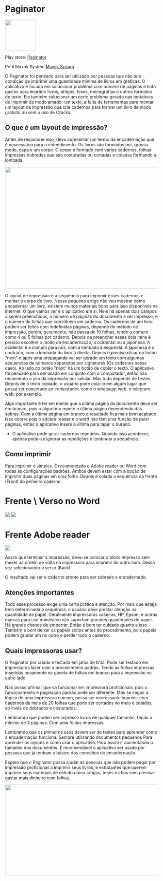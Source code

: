 # Paginator 
<img src="https://github.com/alexisjunkes/Paginator/blob/main/paginator_icone_002.jpg?raw=true" width="100" height="100">  


Play store: [Paginator](https://play.google.com/store/apps/details?id=p.Paginador)

Pefil Maxok System [Maxɔk Sɪstəm](https://play.google.com/store/apps/dev?id=8889048160709029603)


O Paginator foi pensado para ser utilizado por pessoas que não tem condição de imprimir uma quantidade mínima de livros em gráficas. 
O aplicativo é focado em solucionar problema com número de páginas e tinta gastos para imprimir livros, artigos, teses, monografias e outros formatos de texto. 
Ele também solucionar um certo problema gerado nas tentativas de imprimir de modo amador um texto, a falta de ferramentas para montar um layout de impressão que crie cadernos para formar um livro de modo gratuito ou sem o uso de Cracks.

## O que é um layout de impressão?

Antes de responder isso, devo apresentar um termo da encadernação que é nescessário para o entendimento. 
Os livros são formados por, grosso modo, capa e um corpo. O corpo é formado com vários cadernos, folhas impressas dobradas que são costuradas ou cortadas e coladas formando a lombada.


<img src="https://github.com/alexisjunkes/Paginator/blob/main/WhatsApp%20Image%202021-05-26%20at%2013.11.16001.jpg?raw=true" width="533" height="400">

O layout de impressão é a sequência para imprimir esses cadernos e montar o corpo do livro. 
Nesse pequeno artigo não vou mostrar como encadernar um livro, existem muitos materiais bons para isso disponíveis na internet. 
O que vamos ver é o aplicativo em si. 
Nele há apenas dois campos a serem preenchidos, o número de páginas do documento a ser impresso, e o número de folhas que constituem um caderno. 
Os cadernos de um livro podem ser feitos com indefinidas páginas, depende do método de impressão, porém, geralmente, não passa de 10 folhas, tendo o comum como 4 ou 5 folhas por caderno. 
Depois de preencher esses dois itens é preciso escolher o modo de encadernação, a ocidental ou a japonesa. A ocidental é a comum para nós, com a lombada à esquerda. A japonesa é o contrário, com a lombada do livro à direita.
Depois é preciso clicar no botão "next" e após uma propaganda vai ser gerado um texto com algumas sequencias de números separados por signatures (Os cadernos nesse caso). Ao lado do botão "next" há um botão de copiar o texto. 
O aplicativo foi pensado para ser usado em conjunto com o computador, então não recomendo o uso da impressão por celular. Mas tudo depende de testes.
Depois de o texto copiado, o usuário pode colá-lo em algum lugar que possa ser conectado ao computador, como o whatsapp web, o telegram web, por exemplo.

Algo importante é ter em mente que a última página do documento deve ser em branco, pois o algoritmo repete a última página dependendo das sobras. Com a última página em branco o resultado fica mais bem acabado. Isso ocorre pois o adobre reader e o word não têm uma função de pular páginas, então o aplicativo insere a última para tapar o burado. 

* O aplicativo pode gerar cadernos repetidos. Quando isso acontecer, apenas pode-se ignorar  as repetições e continuar a sequência.

## Como imprimir

Para imprimir é simples. É recomendado o Adobe reader ou Word com todas as configurações padrões. Ambos devem estar com a opção de imprimir duas páginas em uma folha. 
Depois é colada a sequência da frente (Front) do primeiro caderno. 

# Frente  \\  Verso no Word

<img src="https://github.com/alexisjunkes/Paginator/blob/main/Captura%20de%20Tela%20(353).png?raw=true"/>  <img src="https://raw.githubusercontent.com/alexisjunkes/Paginator/main/Captura%20de%20Tela%20(354).png?raw=true"/>   

# Frente Adobe reader

<img src="https://github.com/alexisjunkes/Paginator/blob/main/Captura%20de%20Tela%20(356).png??raw=true"/>  

Assim que terminar a impressão, deve-se colocar o bloco impresso sem mexer na ordem de volta na impressora para imprimir do outro lado. Dessa vez selecionando o verso (Back).

O resultado vai ser o caderno pronto para ser sobrado e encadernado.

## Atenções importantes

Todo esse processo exige uma certa prática e atenção. Por mais que esteja bem determinada a sequência, o usuário deve prestar atenção na quantidade de papel. Geralmente impressoras caseiras, HP, Epson, e outras marcas para uso doméstico não suportam grandes quantidades de papel. Há grande chance de emperrar. Então é bom ter cuidado quanto a isso. 
Também é bom deixar os papéis soltos antes do procedimento, pois papéis podem grudar um no outro e perder todo o caderno. 

## Quais impressoras usar?
O Paginator por criado e testado em jatos de tinta. Pode ser testado em impressoras lazer com o procedimento padrão. Tendo as folhas impressas inseridas novamente na gaveta de folhas em branco para a impressão no outro lado. 

Nao posso afirmar que vá funcionar em impressora proficionais, pois o funcionamento e paginação padrão pode ser diferente. Mas se seguir a lógica de uma impressora comum, possa ser interessante imprimir com cadernos de mais de 20 folhas que pode ser cortados no meio e colados, ao invés de dobrados e costurados.

Lembrando que podem ser impresso livros de qualquer tamanho, tendo o mínimo de 3 páginas. Com uma folhas impressas.

Lembrando que os primeiros usos devem ser de testes para aprender como a encadernação funciona. Sempre utilizando documentos pequenos Para aprender os layouts e como usar o aplicativo. Para assim ir aumentando o tamanho dos documentos.
É recomendável o aplicativo ser usado por pessoas que já tenham o básico dos conceitos de encadernação.


Espero que o Paginator possa ajudar as pessoas que não podem pagar por impressão proficionail a imprimir seus livros, e estudantes que querem imprimir seus materiais de estudo como artigos, teses e afins sem precisar gastar mais dinheiro com folhas.

<img src="https://github.com/alexisjunkes/Paginator/blob/main/MAxok_system_logo001.jpg?raw=true" width="533" height="300">
